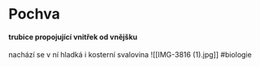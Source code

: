 # Pochva
#### trubice propojující vnitřek od vnějšku
nachází se v ní hladká i kosterní svalovina
![[IMG-3816 (1).jpg]]
#biologie 